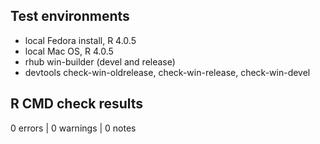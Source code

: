 ## Test environments
* local Fedora install, R 4.0.5
* local Mac OS, R 4.0.5
* rhub win-builder (devel and release) 
* devtools check-win-oldrelease, check-win-release, check-win-devel

## R CMD check results

0 errors | 0 warnings | 0 notes

